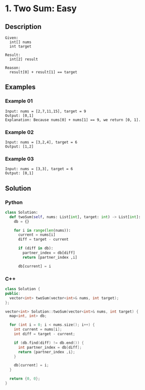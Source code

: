 # 1. Two Sum: Easy

## Description

```
Given:
  int[] nums
  int target

Result:
  int[2] result

Reason:
  result[0] + result[1] == target
```

## Examples

### Example 01

```
Input: nums = [2,7,11,15], target = 9
Output: [0,1]
Explanation: Because nums[0] + nums[1] == 9, we return [0, 1].
```

### Example 02

```
Input: nums = [3,2,4], target = 6
Output: [1,2]
```

### Example 03

```
Input: nums = [3,3], target = 6
Output: [0,1]
```

## Solution

### Python

```python
class Solution:
  def twoSum(self, nums: List[int], target: int) -> List[int]:
    db = {}

    for i in range(len(nums)):
      current = nums[i]
      diff = target - current

      if (diff in db):
        partner_index = db[diff]
        return [partner_index ,i]

      db[current] = i
```

### C++

```cpp
class Solution {
public:
  vector<int> twoSum(vector<int>& nums, int target);
};

vector<int> Solution::twoSum(vector<int>& nums, int target) {
  map<int, int> db;

  for (int i = 0; i < nums.size(); i++) {
    int current = nums[i];
    int diff = target - current;

    if (db.find(diff) != db.end()) {
      int partner_index = db[diff];
      return {partner_index ,i};
    }

    db[current] = i;
  }

  return {0, 0};
}
```
